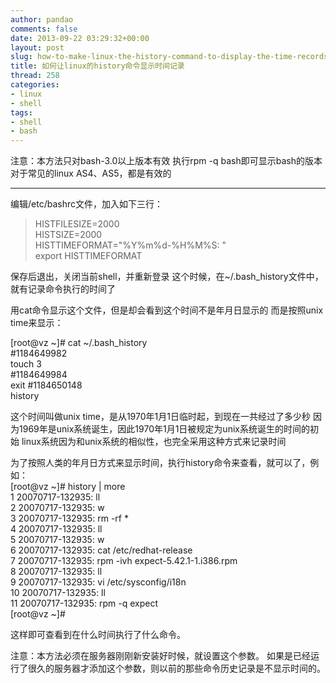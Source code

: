 ```yaml
---
author: pandao
comments: false
date: 2013-09-22 03:29:32+00:00
layout: post
slug: how-to-make-linux-the-history-command-to-display-the-time-records
title: 如何让linux的history命令显示时间记录
thread: 258
categories:
- linux
- shell
tags:
- shell
- bash
---
```


注意：本方法只对bash-3.0以上版本有效
执行rpm -q bash即可显示bash的版本
对于常见的linux AS4、AS5，都是有效的

---------------------------------------------

编辑/etc/bashrc文件，加入如下三行：
>HISTFILESIZE=2000    
>HISTSIZE=2000    
>HISTTIMEFORMAT="%Y%m%d-%H%M%S: "    
>export HISTTIMEFORMAT    

保存后退出，关闭当前shell，并重新登录
这个时候，在~/.bash_history文件中，就有记录命令执行的时间了

用cat命令显示这个文件，但是却会看到这个时间不是年月日显示的
而是按照unix time来显示：

[root@vz ~]# cat ~/.bash_history    
\#1184649982    
touch 3    
\#1184649984    
exit
\#1184650148    
history     


这个时间叫做unix time，是从1970年1月1日临时起，到现在一共经过了多少秒
因为1969年是unix系统诞生，因此1970年1月1日被规定为unix系统诞生的时间的初始
linux系统因为和unix系统的相似性，也完全采用这种方式来记录时间

为了按照人类的年月日方式来显示时间，执行history命令来查看，就可以了，例如：    
[root@vz ~]# history | more    
1 20070717-132935: ll     
2 20070717-132935: w    
3 20070717-132935: rm -rf *    
4 20070717-132935: ll    
5 20070717-132935: w    
6 20070717-132935: cat /etc/redhat-release     
7 20070717-132935: rpm -ivh expect-5.42.1-1.i386.rpm     
8 20070717-132935: ll    
9 20070717-132935: vi /etc/sysconfig/i18n     
10 20070717-132935: ll    
11 20070717-132935: rpm -q expect    
[root@vz ~]#

这样即可查看到在什么时间执行了什么命令。

注意：本方法必须在服务器刚刚新安装好时候，就设置这个参数。
如果是已经运行了很久的服务器才添加这个参数，则以前的那些命令历史记录是不显示时间的。
